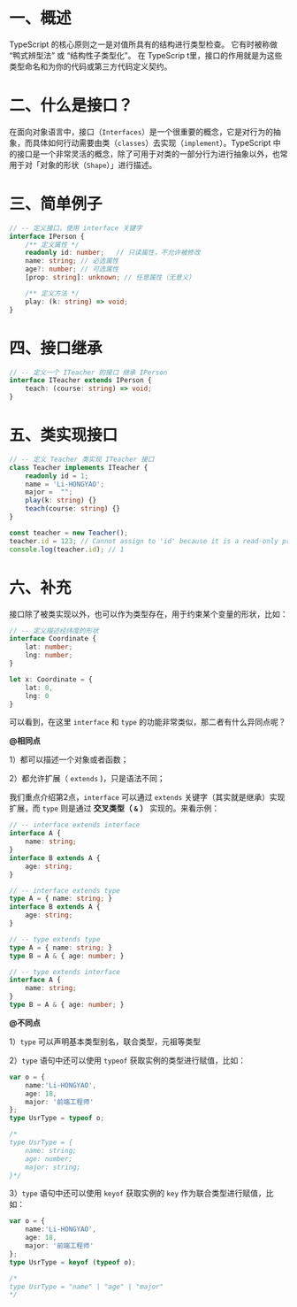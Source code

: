 # 一、概述

TypeScript 的核心原则之一是对值所具有的结构进行类型检查。 它有时被称做 “鸭式辨型法” 或 “结构性子类型化”。 在 TypeScrip t里，接口的作用就是为这些类型命名和为你的代码或第三方代码定义契约。

# 二、什么是接口？

在面向对象语言中，接口（`Interfaces`）是一个很重要的概念，它是对行为的抽象，而具体如何行动需要由类（`classes`）去实现（`implement`）。TypeScript 中的接口是一个非常灵活的概念，除了可用于对类的一部分行为进行抽象以外，也常用于对「对象的形状（`Shape`）」进行描述。

# 三、简单例子

```typescript
// -- 定义接口，使用 interface 关键字
interface IPerson {
    /** 定义属性 */
    readonly id: number;   // 只读属性，不允许被修改
    name: string; // 必选属性
    age?: number; // 可选属性
    [prop: string]: unknown; // 任意属性（无意义）

    /** 定义方法 */
    play: (k: string) => void;
}
```

# 四、接口继承

```typescript
// -- 定义一个 ITeacher 的接口 继承 IPerson
interface ITeacher extends IPerson {
    teach: (course: string) => void;
}
```

# 五、类实现接口

```typescript
// -- 定义 Teacher 类实现 ITeacher 接口
class Teacher implements ITeacher {
    readonly id = 1;
    name = 'Li-HONGYAO';
    major =  "";
    play(k: string) {}
    teach(course: string) {}
}

const teacher = new Teacher();
teacher.id = 123; // Cannot assign to 'id' because it is a read-only property.
console.log(teacher.id); // 1 

```

# 六、补充

接口除了被类实现以外，也可以作为类型存在，用于约束某个变量的形状，比如：

```typescript
// -- 定义描述经纬度的形状
interface Coordinate {
    lat: number;
    lng: number;
}

let x: Coordinate = {
    lat: 0,
    lng: 0
}
```

可以看到，在这里 `interface` 和 `type` 的功能非常类似，那二者有什么异同点呢？

**@相同点**

1）都可以描述一个对象或者函数；

2）都允许扩展（ `extends` )，只是语法不同；

我们重点介绍第2点，`interface` 可以通过 `extends` 关键字（其实就是继承）实现扩展，而 `type` 则是通过 **交叉类型（ `&` ）** 实现的。来看示例：

```typescript
// -- interface extends interface
interface A {
    name: string;
}
interface B extends A {
    age: string;
}

// -- interface extends type 
type A = { name: string; }
interface B extends A {
    age: string;
}

// -- type extends type 
type A = { name: string; }
type B = A & { age: number; }

// -- type extends interface 
interface A {
    name: string;
}
type B = A & { age: number; }
```

**@不同点**

1）`type` 可以声明基本类型别名，联合类型，元祖等类型

2）`type` 语句中还可以使用 `typeof` 获取实例的类型进行赋值，比如：

```typescript
var o = {
    name:'Li-HONGYAO',
    age: 18,
    major: '前端工程师'
};
type UsrType = typeof o;

/*
type UsrType = {
    name: string;
    age: number;
    major: string;
}*/
```

3）`type` 语句中还可以使用 `keyof` 获取实例的 `key` 作为联合类型进行赋值，比如：

```typescript
var o = {
    name:'Li-HONGYAO',
    age: 18,
    major: '前端工程师'
};
type UsrType = keyof (typeof o);

/*
type UsrType = "name" | "age" | "major" 
*/
```

